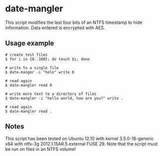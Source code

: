 date-mangler
============

This script modifies the last four bits of an NTFS timestamp to hide information.
Data entered is encrypted with AES.


Usage example
-------------

	# create test files
	$ for i in {0..100}; do touch $i; done

	# write to a single file
	$ date-manger -i "helo" write 0

	# read again
	$ date-mangler read 0

	# write more text to a directory of files
	$ date-mangler -i "hello world, how are you?" write .

	# read again
	$ date-mangler read .


Notes
-----

This script has been tested on Ubuntu 12.10 with kernel 3.5.0-18-generic x64 with ntfs-3g
2012.1.15AR.5 external FUSE 29. Note that the script must be run on files in an NTFS volume!